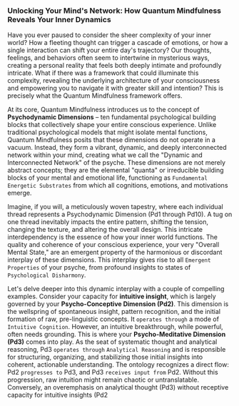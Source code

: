 ### Unlocking Your Mind's Network: How Quantum Mindfulness Reveals Your Inner Dynamics

Have you ever paused to consider the sheer complexity of your inner world? How a fleeting thought can trigger a cascade of emotions, or how a single interaction can shift your entire day's trajectory? Our thoughts, feelings, and behaviors often seem to intertwine in mysterious ways, creating a personal reality that feels both deeply intimate and profoundly intricate. What if there was a framework that could illuminate this complexity, revealing the underlying architecture of your consciousness and empowering you to navigate it with greater skill and intention? This is precisely what the Quantum Mindfulness framework offers.

At its core, Quantum Mindfulness introduces us to the concept of **Psychodynamic Dimensions** – ten fundamental psychological building blocks that collectively shape your entire conscious experience. Unlike traditional psychological models that might isolate mental functions, Quantum Mindfulness posits that these dimensions do not operate in a vacuum. Instead, they form a vibrant, dynamic, and deeply interconnected network within your mind, creating what we call the "Dynamic and Interconnected Network" of the psyche. These dimensions are not merely abstract concepts; they are the elemental "quanta" or irreducible building blocks of your mental and emotional life, functioning as `Fundamental Energetic Substrates` from which all cognitions, emotions, and motivations emerge.

Imagine, if you will, a meticulously woven tapestry, where each individual thread represents a Psychodynamic Dimension (Pd1 through Pd10). A tug on one thread inevitably impacts the entire pattern, shifting the tension, changing the texture, and altering the overall design. This intricate interdependency is the essence of how your inner world functions. The quality and coherence of your conscious experience, your very "Overall Mental State," are an emergent property of the harmonious or discordant interplay of these dimensions. This interplay gives rise to all `Emergent Properties` of your psyche, from profound insights to states of `Psychological Disharmony`.

Let's delve deeper into this dynamic interplay with a couple of compelling examples. Consider your capacity for **intuitive insight**, which is largely governed by your **Psycho-Conceptive Dimension (Pd2)**. This dimension is the wellspring of spontaneous insight, pattern recognition, and the initial formation of raw, pre-linguistic concepts. It `operates through` a mode of `Intuitive Cognition`. However, an intuitive breakthrough, while powerful, often needs grounding. This is where your **Psycho-Meditative Dimension (Pd3)** comes into play. As the seat of systematic thought and analytical reasoning, Pd3 `operates through` `Analytical Reasoning` and is responsible for structuring, organizing, and stabilizing those initial insights into coherent, actionable understanding. The ontology recognizes a direct flow: Pd2 `progresses to` Pd3, and Pd3 `receives input from` Pd2. Without this progression, raw intuition might remain chaotic or untranslatable. Conversely, an overemphasis on analytical thought (Pd3) without receptive capacity for intuitive insights (Pd2